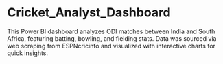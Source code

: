 # Cricket_Analyst_Dashboard
This Power BI dashboard analyzes ODI matches between India and South Africa, featuring batting, bowling, and fielding stats. Data was sourced via web scraping from ESPNcricinfo and visualized with interactive charts for quick insights.
